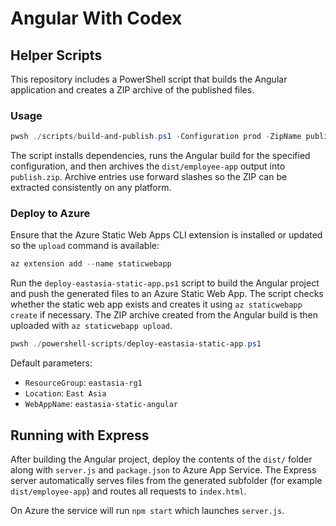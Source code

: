 # Angular With Codex

## Helper Scripts

This repository includes a PowerShell script that builds the Angular application and creates a ZIP archive of the published files.

### Usage

```powershell
pwsh ./scripts/build-and-publish.ps1 -Configuration prod -ZipName publish.zip
```

The script installs dependencies, runs the Angular build for the specified configuration, and then archives the `dist/employee-app` output into `publish.zip`. Archive entries use forward slashes so the ZIP can be extracted consistently on any platform.

### Deploy to Azure

Ensure that the Azure Static Web Apps CLI extension is installed or updated so
the `upload` command is available:

```powershell
az extension add --name staticwebapp
```

Run the `deploy-eastasia-static-app.ps1` script to build the Angular project and
push the generated files to an Azure Static Web App. The script checks whether
the static web app exists and creates it using `az staticwebapp create` if
necessary. The ZIP archive created from the Angular build is then uploaded
with `az staticwebapp upload`.

```powershell
pwsh ./powershell-scripts/deploy-eastasia-static-app.ps1
```

Default parameters:
- `ResourceGroup`: `eastasia-rg1`
- `Location`: `East Asia`
- `WebAppName`: `eastasia-static-angular`

## Running with Express

After building the Angular project, deploy the contents of the `dist/` folder along with `server.js` and `package.json` to Azure App Service. The Express server automatically serves files from the generated subfolder (for example `dist/employee-app`) and routes all requests to `index.html`.

On Azure the service will run `npm start` which launches `server.js`.
